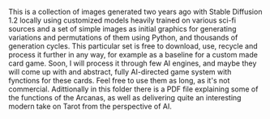 This is a collection of images generated two years ago with Stable Diffusion 1.2 locally using customized models heavily trained on various sci-fi sources and a set of simple images as initial graphics for generating variations and permutations of them using Python, and thousands of generation cycles. This particular set is free to download, use, recycle and process it further in any way, for example as a baseline for a custom made card game. Soon, I will process it through few AI engines, and maybe they will come up with and abstract, fully AI-directed game system with fynctions for these cards. Feel free to use them as long, as it's not commercial.  Adittionally in this folder there is a PDF file explaining some of the functions of the Arcanas, as well as delivering quite an interesting modern take on Tarot from the perspective of AI. 
